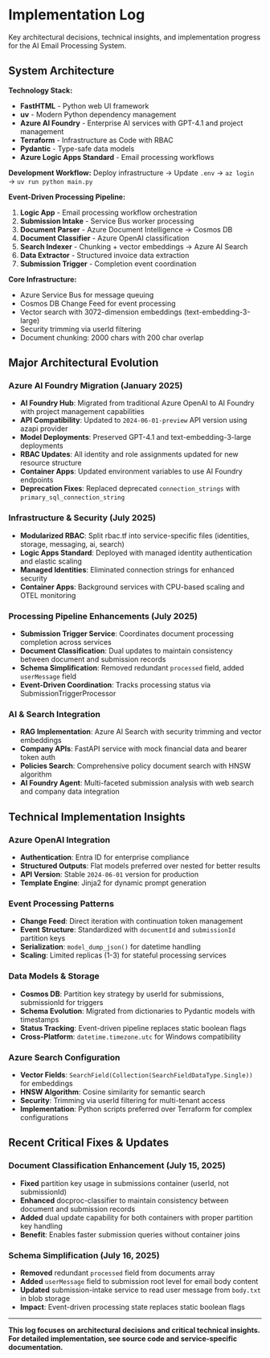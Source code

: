 # Implementation Log

Key architectural decisions, technical insights, and implementation progress for the AI Email Processing System.

## System Architecture

**Technology Stack:**
- **FastHTML** - Python web UI framework
- **uv** - Modern Python dependency management  
- **Azure AI Foundry** - Enterprise AI services with GPT-4.1 and project management
- **Terraform** - Infrastructure as Code with RBAC
- **Pydantic** - Type-safe data models
- **Azure Logic Apps Standard** - Email processing workflows

**Development Workflow:**
Deploy infrastructure → Update `.env` → `az login` → `uv run python main.py`

**Event-Driven Processing Pipeline:**
1. **Logic App** - Email processing workflow orchestration
2. **Submission Intake** - Service Bus worker processing
3. **Document Parser** - Azure Document Intelligence → Cosmos DB  
4. **Document Classifier** - Azure OpenAI classification
5. **Search Indexer** - Chunking + vector embeddings → Azure AI Search
6. **Data Extractor** - Structured invoice data extraction
7. **Submission Trigger** - Completion event coordination

**Core Infrastructure:**
- Azure Service Bus for message queuing
- Cosmos DB Change Feed for event processing  
- Vector search with 3072-dimension embeddings (text-embedding-3-large)
- Security trimming via userId filtering
- Document chunking: 2000 chars with 200 char overlap

## Major Architectural Evolution

### Azure AI Foundry Migration (January 2025)
- **AI Foundry Hub**: Migrated from traditional Azure OpenAI to AI Foundry with project management capabilities
- **API Compatibility**: Updated to `2024-06-01-preview` API version using azapi provider
- **Model Deployments**: Preserved GPT-4.1 and text-embedding-3-large deployments
- **RBAC Updates**: All identity and role assignments updated for new resource structure
- **Container Apps**: Updated environment variables to use AI Foundry endpoints
- **Deprecation Fixes**: Replaced deprecated `connection_strings` with `primary_sql_connection_string`

### Infrastructure & Security (July 2025)
- **Modularized RBAC**: Split rbac.tf into service-specific files (identities, storage, messaging, ai, search)
- **Logic Apps Standard**: Deployed with managed identity authentication and elastic scaling
- **Managed Identities**: Eliminated connection strings for enhanced security
- **Container Apps**: Background services with CPU-based scaling and OTEL monitoring

### Processing Pipeline Enhancements (July 2025)
- **Submission Trigger Service**: Coordinates document processing completion across services
- **Document Classification**: Dual updates to maintain consistency between document and submission records
- **Schema Simplification**: Removed redundant `processed` field, added `userMessage` field
- **Event-Driven Coordination**: Tracks processing status via SubmissionTriggerProcessor

### AI & Search Integration
- **RAG Implementation**: Azure AI Search with security trimming and vector embeddings
- **Company APIs**: FastAPI service with mock financial data and bearer token auth
- **Policies Search**: Comprehensive policy document search with HNSW algorithm
- **AI Foundry Agent**: Multi-faceted submission analysis with web search and company data integration

## Technical Implementation Insights

### Azure OpenAI Integration
- **Authentication**: Entra ID for enterprise compliance
- **Structured Outputs**: Flat models preferred over nested for better results
- **API Version**: Stable `2024-06-01` version for production
- **Template Engine**: Jinja2 for dynamic prompt generation

### Event Processing Patterns
- **Change Feed**: Direct iteration with continuation token management
- **Event Structure**: Standardized with `documentId` and `submissionId` partition keys
- **Serialization**: `model_dump_json()` for datetime handling
- **Scaling**: Limited replicas (1-3) for stateful processing services

### Data Models & Storage
- **Cosmos DB**: Partition key strategy by userId for submissions, submissionId for triggers
- **Schema Evolution**: Migrated from dictionaries to Pydantic models with timestamps
- **Status Tracking**: Event-driven pipeline replaces static boolean flags
- **Cross-Platform**: `datetime.timezone.utc` for Windows compatibility

### Azure Search Configuration
- **Vector Fields**: `SearchField(Collection(SearchFieldDataType.Single))` for embeddings
- **HNSW Algorithm**: Cosine similarity for semantic search
- **Security**: Trimming via userId filtering for multi-tenant access
- **Implementation**: Python scripts preferred over Terraform for complex configurations

## Recent Critical Fixes & Updates

### Document Classification Enhancement (July 15, 2025)
- **Fixed** partition key usage in submissions container (userId, not submissionId)
- **Enhanced** docproc-classifier to maintain consistency between document and submission records
- **Added** dual update capability for both containers with proper partition key handling
- **Benefit**: Enables faster submission queries without container joins

### Schema Simplification (July 16, 2025)
- **Removed** redundant `processed` field from documents array
- **Added** `userMessage` field to submission root level for email body content
- **Updated** submission-intake service to read user message from `body.txt` in blob storage
- **Impact**: Event-driven processing state replaces static boolean flags

---

**This log focuses on architectural decisions and critical technical insights. For detailed implementation, see source code and service-specific documentation.**
